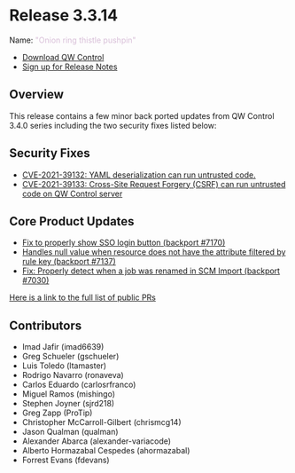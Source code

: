 # Release 3.3.14

Name: <span style="color: thistle"><span class="glyphicon glyphicon-pushpin"></span> "Onion ring thistle pushpin"</span>

- [Download QW Control](https://download.qwcontrol.com/)
- [Sign up for Release Notes](https://www.qwcontrol.com/release-notes-signup)

## Overview

This release contains a few minor back ported updates from QW Control 3.4.0 series including the two security fixes listed below:

## Security Fixes

* [CVE-2021-39132: YAML deserialization can run untrusted code.](/history/CVEs/CVE-2021-39132.md)
* [CVE-2021-39133: Cross-Site Request Forgery (CSRF) can run untrusted code on QW Control server](/history/CVEs/CVE-2021-39133.md)


## Core Product Updates

* [Fix to properly show SSO login button (backport #7170)](https://github.com/qwcontrol/qwcontrol/pull/7183)
* [Handles null value when resource does not have the attribute filtered by rule key (backport #7137)](https://github.com/qwcontrol/qwcontrol/pull/7177)
* [Fix: Properly detect when a job was renamed in SCM Import (backport #7030)](https://github.com/qwcontrol/qwcontrol/pull/7176)

[Here is a link to the full list of public PRs](https://github.com/qwcontrol/qwcontrol/pulls?q=is%3Apr+milestone%3A3.3.14+is%3Aclosed)

## Contributors

* Imad Jafir (imad6639)
* Greg Schueler (gschueler)
* Luis Toledo (ltamaster)
* Rodrigo Navarro (ronaveva)
* Carlos Eduardo (carlosrfranco)
* Miguel Ramos (mishingo)
* Stephen Joyner (sjrd218)
* Greg Zapp (ProTip)
* Christopher McCarroll-Gilbert (chrismcg14)
* Jason Qualman (qualman)
* Alexander Abarca (alexander-variacode)
* Alberto Hormazabal Cespedes (ahormazabal)
* Forrest Evans (fdevans)
